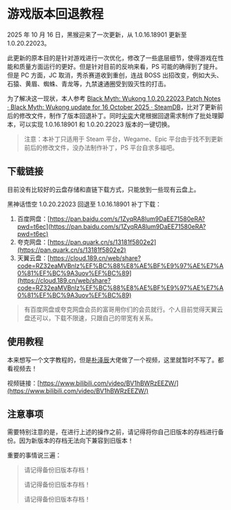 # 游戏版本回退教程

2025 年 10 月 16 日，黑猴迎来了一次更新，从 1.0.16.18901 更新至 1.0.20.22023。

此更新的原本目的是针对游戏进行一次优化，修改了一些底层细节，使得游戏在性能和质量方面运行的更好。但是针对目前的反响来看，PS 可能的确得到了提升。但是 PC 方面，JC 取消，秀杀赛道收到重创，连战 BOSS 出招改变，例如大头、石猿、黄眉、蜘蛛、青龙等，九禁速通圈受到毁灭性的打击。

为了解决这一现状，本人参考 [Black Myth: Wukong 1.0.20.22023 Patch Notes · Black Myth: Wukong update for 16 October 2025 · SteamDB](https://steamdb.info/patchnotes/20315824/)，比对了更新前后的修改文件，制作了版本回退补丁。同时[尖奕](https://space.bilibili.com/346448060)大佬根据回退需求制作了批处理脚本，可以实现 1.0.16.18901 和 1.0.20.22023 版本的一键切换。

> 注意：本补丁只适用于 Steam 平台，Wegame、Epic 平台由于找不到更新前后的修改文件，没办法制作补丁，PS 平台自求多福吧。
>

## 下载链接

目前没有比较好的云盘存储和直链下载方式，只能放到一些现有云盘上。

黑神话悟空 1.0.20.22023 回退至 1.0.16.18901 补丁下载：
1. 百度网盘：[https://pan.baidu.com/s/1ZyqRA8lum9DaEE71580eRA?pwd=t6ec](https://pan.baidu.com/s/1ZyqRA8lum9DaEE71580eRA?pwd=t6ec)
2. 夸克网盘：[https://pan.quark.cn/s/13181f5802e2](https://pan.quark.cn/s/13181f5802e2)
3. 天翼云盘：[https://cloud.189.cn/web/share?code=RZ32eaMVBnIz%EF%BC%88%E8%AE%BF%E9%97%AE%E7%A0%81%EF%BC%9A3uov%EF%BC%89](https://cloud.189.cn/web/share?code=RZ32eaMVBnIz%EF%BC%88%E8%AE%BF%E9%97%AE%E7%A0%81%EF%BC%9A3uov%EF%BC%89)

> 有百度网盘或夸克网盘会员的富哥用你们的会员就行。个人目前觉得天翼云盘还可以，下载不限速，只跟自己的带宽有关系。
>

## 使用教程

本来想写一个文字教程的，但是[朴泽辰](https://www.douyin.com/user/MS4wLjABAAAAVeeyNXGg1T8CRoj-yX8onV9lAThW3KQl7qnMEd-nWakKXcaxpz_G6SDsS0-FuF2G)大佬做了一个视频，这里就暂时不写了。都看视频去！

视频链接：[https://www.bilibili.com/video/BV1hBWRzEEZW/](https://www.bilibili.com/video/BV1hBWRzEEZW/)

<Bili bvid='BV1hBWRzEEZW' />

## 注意事项

需要特别注意的是，在进行上述的操作之前，请记得将你自己旧版本的存档进行备份。因为新版本的存档无法向下兼容到旧版本！

重要的事情说三遍：

> 请记得备份旧版本存档！
>
> 请记得备份旧版本存档！
>
> 请记得备份旧版本存档！
>

